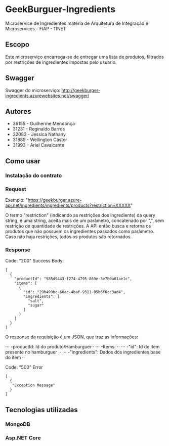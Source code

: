 # GeekBurguer-Ingredients

Microservice de Ingredientes matéria de Arquitetura de Integração e Microservices - FIAP - 11NET

## Escopo

Este microserviço encarrega-se de entregar uma lista de produtos, filtrados por restrições de ingredientes impostas pelo usuario.

## Swagger

Swagger do microserviço: http://geekburger-ingredients.azurewebsites.net/swagger/

## Autores
* 36155 - Guilherme Mendonça
* 31231 - Reginaldo Barros
* 32083 - Jessica Nathany
* 31889 - Wellington Castor
* 31993 - Ariel Cavalcante

## Como usar

### Instalação do contrato


### Request

Exemplo:
    "https://geekburger.azure-api.net/ingredients/ingredients/products?restriction=XXXXX"

  O termo "restriction" (indicando as restrições dos ingrediente) da query string, é uma string, aceita mais de um parâmetro, concatenado por ",", sem restrição de quantidade de restrições. A API então busca e retorna os produtos que não possuem os ingredientes passados como parâmetro. Caso não haja restrições, todos os produtos são retornados.

### Response

Code: "200" Success
Body:
```
[
  {
    "productId": "985d9443-f274-4795-869e-3e7b0a61ae1c",
    "items": [
      {
        "id": "29b499bc-60ac-4baf-9311-05b6f6cc3ad4",
        "ingredients": [
          "salt",
          "sugar"
        ]
      }
    ]
  }
]
```

O response da requisição é um JSON, que traz as informações:

⋅⋅⋅ -productId: Id do produto/Hamburguer⋅⋅
⋅⋅⋅ -Items: ⋅⋅
⋅⋅⋅      -"id": Id do item presente no hamburguer ⋅⋅
⋅⋅⋅      -"ingredients": Dados dos ingredientes base do item ⋅⋅

Code: "500" Error
```
[
  {
   "Exception Message"
  }
]
```

## Tecnologias utilizadas

### MongoDB

### Asp.NET Core
